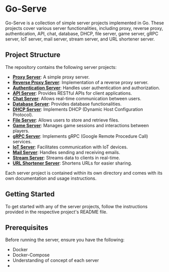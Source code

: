 # Go-Serve

Go-Serve is a collection of simple server projects implemented in Go. These projects cover various server functionalities, including proxy, reverse proxy, authentication, API, chat, database, DHCP, file server, game server, gRPC server, IoT server, mail server, stream server, and URL shortener server.

## Project Structure

The repository contains the following server projects:

- [**Proxy Server**](./proxy-server/): A simple proxy server.
- [**Reverse Proxy Server**](./reverse-proxy/): Implementation of a reverse proxy server.
- [**Authentication Server**](./auth-server/): Handles user authentication and authorization.
- [**API Server**](./api-server/): Provides RESTful APIs for client applications.
- [**Chat Server**](./chat-server/): Allows real-time communication between users.
- [**Database Server**](./database-server/): Provides database functionalities.
- [**DHCP Server**](./dhcp-server/): Implements DHCP (Dynamic Host Configuration Protocol).
- [**File Server**](./file-server/): Allows users to store and retrieve files.
- [**Game Server**](./game-server/): Manages game sessions and interactions between players.
- [**gRPC Server**](./grpc-server/): Implements gRPC (Google Remote Procedure Call) services.
- [**IoT Server**](./iot-server/): Facilitates communication with IoT devices.
- [**Mail Server**](./mail-server/): Handles sending and receiving emails.
- [**Stream Server**](./stream-server/): Streams data to clients in real-time.
- [**URL Shortener Server**](./url-shortener-server/): Shortens URLs for easier sharing.

Each server project is contained within its own directory and comes with its own documentation and usage instructions.

## Getting Started

To get started with any of the server projects, follow the instructions provided in the respective project's README file.

## Prerequisites

Before running the server, ensure you have the following:

- Docker
- Docker-Compose
- Understanding of concept of each server
- 
